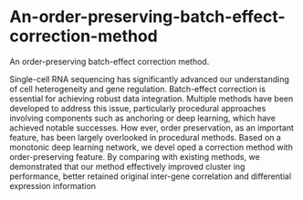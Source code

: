# An-order-preserving-batch-effect-correction-method
An order-preserving batch-effect correction method.

Single-cell RNA sequencing has significantly advanced our understanding of
 cell heterogeneity and gene regulation. Batch-effect correction is essential for
 achieving robust data integration. Multiple methods have been developed to
 address this issue, particularly procedural approaches involving components such
 as anchoring or deep learning, which have achieved notable successes. How
ever, order preservation, as an important feature, has been largely overlooked
 in procedural methods. Based on a monotonic deep learning network, we devel
oped a correction method with order-preserving feature. By comparing with
 existing methods, we demonstrated that our method effectively improved cluster
ing performance, better retained original inter-gene correlation and differential
 expression information

